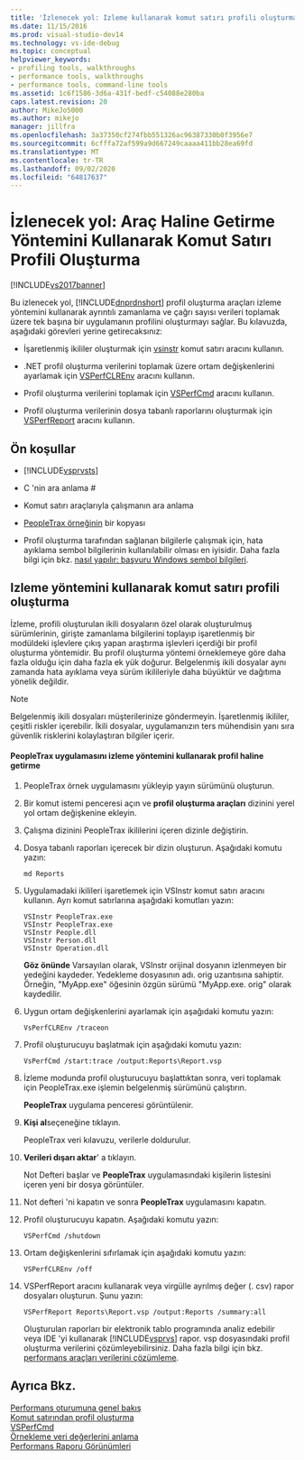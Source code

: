 ```yaml
---
title: 'İzlenecek yol: Izleme kullanarak komut satırı profili oluşturma | Microsoft Docs'
ms.date: 11/15/2016
ms.prod: visual-studio-dev14
ms.technology: vs-ide-debug
ms.topic: conceptual
helpviewer_keywords:
- profiling tools, walkthroughs
- performance tools, walkthroughs
- performance tools, command-line tools
ms.assetid: 1c6f1586-3d6a-431f-bedf-c54088e280ba
caps.latest.revision: 20
author: MikeJo5000
ms.author: mikejo
manager: jillfra
ms.openlocfilehash: 3a37350cf274fbb551326ac96387330b0f3956e7
ms.sourcegitcommit: 6cfffa72af599a9d667249caaaa411bb28ea69fd
ms.translationtype: MT
ms.contentlocale: tr-TR
ms.lasthandoff: 09/02/2020
ms.locfileid: "64817637"
---
```

# <a name="walkthrough-command-line-profiling-using-instrumentation"></a>İzlenecek yol: Araç Haline Getirme Yöntemini Kullanarak Komut Satırı Profili Oluşturma
[!INCLUDE[vs2017banner](../includes/vs2017banner.md)]

Bu izlenecek yol, [!INCLUDE[dnprdnshort](../includes/dnprdnshort-md.md)] profil oluşturma araçları izleme yöntemini kullanarak ayrıntılı zamanlama ve çağrı sayısı verileri toplamak üzere tek başına bir uygulamanın profilini oluşturmayı sağlar. Bu kılavuzda, aşağıdaki görevleri yerine getirecaksınız:  
  
- İşaretlenmiş ikililer oluşturmak için [vsinstr](../profiling/vsinstr.md) komut satırı aracını kullanın.  
  
- .NET profil oluşturma verilerini toplamak üzere ortam değişkenlerini ayarlamak için [VSPerfCLREnv](../profiling/vsperfclrenv.md) aracını kullanın.  
  
- Profil oluşturma verilerini toplamak için [VSPerfCmd](../profiling/vsperfcmd.md) aracını kullanın.  
  
- Profil oluşturma verilerinin dosya tabanlı raporlarını oluşturmak için [VSPerfReport](../profiling/vsperfreport.md) aracını kullanın.  
  
## <a name="prerequisites"></a>Ön koşullar  
  
- [!INCLUDE[vsprvsts](../includes/vsprvsts-md.md)]  
  
- C 'nin ara anlama #  
  
- Komut satırı araçlarıyla çalışmanın ara anlama  
  
- [PeopleTrax örneğinin](../profiling/peopletrax-sample-profiling-tools.md) bir kopyası  
  
- Profil oluşturma tarafından sağlanan bilgilerle çalışmak için, hata ayıklama sembol bilgilerinin kullanılabilir olması en iyisidir. Daha fazla bilgi için bkz. [nasıl yapılır: başvuru Windows sembol bilgileri](../profiling/how-to-reference-windows-symbol-information.md).  
  
## <a name="command-line-profiling-using-the-instrumentation-method"></a>Izleme yöntemini kullanarak komut satırı profili oluşturma  
 İzleme, profili oluşturulan ikili dosyaların özel olarak oluşturulmuş sürümlerinin, girişte zamanlama bilgilerini toplayıp işaretlenmiş bir modüldeki işlevlere çıkış yapan araştırma işlevleri içerdiği bir profil oluşturma yöntemidir. Bu profil oluşturma yöntemi örneklemeye göre daha fazla olduğu için daha fazla ek yük doğurur. Belgelenmiş ikili dosyalar aynı zamanda hata ayıklama veya sürüm ikilileriyle daha büyüktür ve dağıtıma yönelik değildir.  
  
> [!NOTE]
> Belgelenmiş ikili dosyaları müşterilerinize göndermeyin. İşaretlenmiş ikililer, çeşitli riskler içerebilir. İkili dosyalar, uygulamanızın ters mühendisin yanı sıra güvenlik risklerini kolaylaştıran bilgiler içerir.  
  
#### <a name="to-profile-the-peopletrax-application-by-using-the-instrumentation-method"></a>PeopleTrax uygulamasını izleme yöntemini kullanarak profil haline getirme  
  
1. PeopleTrax örnek uygulamasını yükleyip yayın sürümünü oluşturun.  
  
2. Bir komut istemi penceresi açın ve **profil oluşturma araçları** dizinini yerel yol ortam değişkenine ekleyin.  
  
3. Çalışma dizinini PeopleTrax ikililerini içeren dizinle değiştirin.  
  
4. Dosya tabanlı raporları içerecek bir dizin oluşturun. Aşağıdaki komutu yazın:  
  
    ```  
    md Reports  
    ```  
  
5. Uygulamadaki ikilileri işaretlemek için VSInstr komut satırı aracını kullanın. Ayrı komut satırlarına aşağıdaki komutları yazın:  
  
    ```  
    VSInstr PeopleTrax.exe  
    VSInstr PeopleTrax.exe  
    VSInstr People.dll  
    VSInstr Person.dll  
    VSInstr Operation.dll  
    ```  
  
     **Göz önünde** Varsayılan olarak, VSInstr orijinal dosyanın izlenmeyen bir yedeğini kaydeder. Yedekleme dosyasının adı. orig uzantısına sahiptir. Örneğin, "MyApp.exe" öğesinin özgün sürümü "MyApp.exe. orig" olarak kaydedilir.  
  
6. Uygun ortam değişkenlerini ayarlamak için aşağıdaki komutu yazın:  
  
    ```  
    VsPerfCLREnv /traceon  
    ```  
  
7. Profil oluşturucuyu başlatmak için aşağıdaki komutu yazın:  
  
    ```  
    VsPerfCmd /start:trace /output:Reports\Report.vsp  
    ```  
  
8. İzleme modunda profil oluşturucuyu başlattıktan sonra, veri toplamak için PeopleTrax.exe işlemin belgelenmiş sürümünü çalıştırın.  
  
     **PeopleTrax** uygulama penceresi görüntülenir.  
  
9. **Kişi al**seçeneğine tıklayın.  
  
     PeopleTrax veri kılavuzu, verilerle doldurulur.  
  
10. **Verileri dışarı aktar**' a tıklayın.  
  
     Not Defteri başlar ve **PeopleTrax** uygulamasındaki kişilerin listesini içeren yeni bir dosya görüntüler.  
  
11. Not defteri 'ni kapatın ve sonra **PeopleTrax** uygulamasını kapatın.  
  
12. Profil oluşturucuyu kapatın. Aşağıdaki komutu yazın:  
  
    ```  
    VSPerfCmd /shutdown  
    ```  
  
13. Ortam değişkenlerini sıfırlamak için aşağıdaki komutu yazın:  
  
    ```  
    VSPerfCLREnv /off  
    ```  
  
14. VSPerfReport aracını kullanarak veya virgülle ayrılmış değer (. csv) rapor dosyaları oluşturun. Şunu yazın:  
  
    ```  
    VSPerfReport Reports\Report.vsp /output:Reports /summary:all  
    ```  
  
     Oluşturulan raporları bir elektronik tablo programında analiz edebilir veya IDE 'yi kullanarak [!INCLUDE[vsprvs](../includes/vsprvs-md.md)] rapor. vsp dosyasındaki profil oluşturma verilerini çözümleyebilirsiniz. Daha fazla bilgi için bkz. [performans araçları verilerini çözümleme](../profiling/analyzing-performance-tools-data.md).  
  
## <a name="see-also"></a>Ayrıca Bkz.  
 [Performans oturumuna genel bakış](../profiling/performance-session-overview.md)   
 [Komut satırından profil oluşturma](../profiling/using-the-profiling-tools-from-the-command-line.md)   
 [VSPerfCmd](../profiling/vsperfcmd.md)   
 [Örnekleme veri değerlerini anlama](../profiling/understanding-sampling-data-values.md)   
 [Performans Raporu Görünümleri](../profiling/performance-report-views.md)
